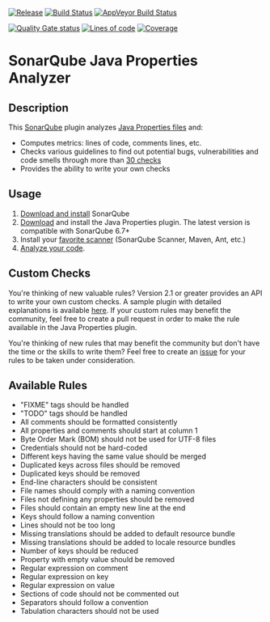 [![Release](https://img.shields.io/github/release/racodond/sonar-jproperties-plugin.svg)](https://github.com/racodond/sonar-jproperties-plugin/releases/latest)
[![Build Status](https://api.travis-ci.org/racodond/sonar-jproperties-plugin.svg?branch=master)](https://travis-ci.org/racodond/sonar-jproperties-plugin)
[![AppVeyor Build Status](https://ci.appveyor.com/api/projects/status/v2gdt7d94kq4ngcm/branch/master?svg=true)](https://ci.appveyor.com/project/racodond/sonar-jproperties-plugin/branch/master)

[![Quality Gate status](https://sonarcloud.io/api/project_badges/measure?project=org.codehaus.sonar-plugins.jproperties%3Ajproperties&metric=alert_status)](https://sonarcloud.io/dashboard?id=org.codehaus.sonar-plugins.jproperties%3Ajproperties)
[![Lines of code](https://sonarcloud.io/api/project_badges/measure?project=org.codehaus.sonar-plugins.jproperties%3Ajproperties&metric=ncloc)](https://sonarcloud.io/dashboard?id=org.codehaus.sonar-plugins.jproperties%3Ajproperties)
[![Coverage](https://sonarcloud.io/api/project_badges/measure?project=org.codehaus.sonar-plugins.jproperties%3Ajproperties&metric=coverage)](https://sonarcloud.io/dashboard?id=org.codehaus.sonar-plugins.jproperties%3Ajproperties)


# SonarQube Java Properties Analyzer

## Description
This [SonarQube](https://www.sonarqube.org/) plugin analyzes [Java Properties files](https://en.wikipedia.org/wiki/.properties) and:

* Computes metrics: lines of code, comments lines, etc.
* Checks various guidelines to find out potential bugs, vulnerabilities and code smells through more than [30 checks](#available-rules)
* Provides the ability to write your own checks


## Usage
1. [Download and install](http://docs.sonarqube.org/display/SONAR/Setup+and+Upgrade) SonarQube
1. [Download](https://github.com/racodond/sonar-jproperties-plugin/releases) and install the Java Properties plugin. The latest version is compatible with SonarQube 6.7+
1. Install your [favorite scanner](http://docs.sonarqube.org/display/SONAR/Analyzing+Source+Code#AnalyzingSourceCode-RunningAnalysis) (SonarQube Scanner, Maven, Ant, etc.)
1. [Analyze your code](http://docs.sonarqube.org/display/SONAR/Analyzing+Source+Code#AnalyzingSourceCode-RunningAnalysis).


## Custom Checks
You're thinking of new valuable rules? Version 2.1 or greater provides an API to write your own custom checks.
A sample plugin with detailed explanations is available [here](https://github.com/racodond/sonar-jproperties-custom-rules-plugin).
If your custom rules may benefit the community, feel free to create a pull request in order to make the rule available in the Java Properties plugin.

You're thinking of new rules that may benefit the community but don't have the time or the skills to write them? Feel free to create an [issue](https://github.com/racodond/sonar-jproperties-plugin/issues) for your rules to be taken under consideration.


## Available Rules

* "FIXME" tags should be handled
* "TODO" tags should be handled
* All comments should be formatted consistently
* All properties and comments should start at column 1
* Byte Order Mark (BOM) should not be used for UTF-8 files
* Credentials should not be hard-coded
* Different keys having the same value should be merged
* Duplicated keys across files should be removed
* Duplicated keys should be removed
* End-line characters should be consistent
* File names should comply with a naming convention
* Files not defining any properties should be removed
* Files should contain an empty new line at the end
* Keys should follow a naming convention
* Lines should not be too long
* Missing translations should be added to default resource bundle
* Missing translations should be added to locale resource bundles
* Number of keys should be reduced
* Property with empty value should be removed
* Regular expression on comment
* Regular expression on key
* Regular expression on value
* Sections of code should not be commented out
* Separators should follow a convention
* Tabulation characters should not be used
